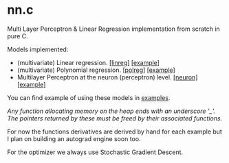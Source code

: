 # nn.c
Multi Layer Perceptron & Linear Regression implementation from scratch in pure C.

Models implemented:
- (multivariate) Linear regression. [\[linreg\]](models/linreg) [\[example\]](examples/linreg)
- (multivariate) Polynomial regression. [\[polreg\]](models/polreg) [\[example\]](examples/polreg)
- Multilayer Perceptron at the neuron (perceptron) level. [\[neuron\]](models/neuron) [\[example\]](examples/neurons)
<!-- - Multilayer Perceptron. [\[mlp\]](models/mlp) -->

You can find example of using these models in [examples](examples).

*Any function allocating memory on the heap ends with an underscore '_'.*\
*The pointers returned by these must be freed by their associated functions.*

For now the functions derivatives are derived by hand for each example but I plan on building an autograd engine soon too.

For the optimizer we always use Stochastic Gradient Descent.
